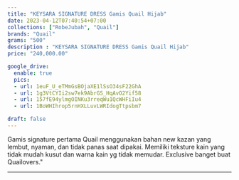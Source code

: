```yaml
---
title: "KEYSARA SIGNATURE DRESS Gamis Quail Hijab"
date: 2023-04-12T07:40:54+07:00
collections: ["RobeJubah", "Quail"]
brands: "Quail"
grams: "500"
description : "KEYSARA SIGNATURE DRESS Gamis Quail Hijab"
price: "240,000.00"

google_drive:
  enable: true
  pics:
  - url: 1euF_U_eTMmGsBOjaXE1lSsO34sF22GhA
  - url: 1g3VtCYIi2sw7ek9AbrGS_HqAvO2Yif58
  - url: 157fE94ylmgOINKu3rreqWu1QcWHFiIu4
  - url: 1BoWHIhrop5rnHXLLuvLWRIdogTtpsbm7

draft: false
---
```


Gamis signature pertama Quail menggunakan bahan new kazan yang lembut, nyaman, dan tidak panas saat dipakai. Memiliki teksture kain yang tidak mudah kusut dan warna kain yg tidak memudar. Exclusive banget buat Quailovers."

------------   
